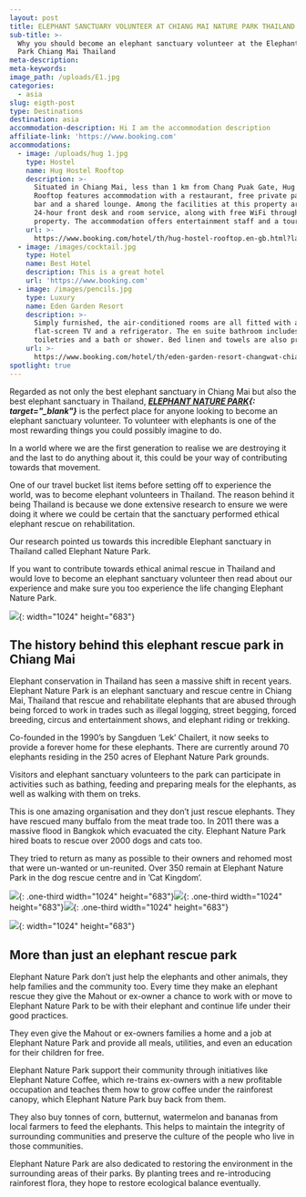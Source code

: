 ```yaml
---
layout: post
title: ELEPHANT SANCTUARY VOLUNTEER AT CHIANG MAI NATURE PARK THAILAND
sub-title: >-
  Why you should become an elephant sanctuary volunteer at the Elephant Nature
  Park Chiang Mai Thailand
meta-description:
meta-keywords:
image_path: /uploads/E1.jpg
categories:
  - asia
slug: eigth-post
type: Destinations
destination: asia
accommodation-description: Hi I am the accommodation description
affiliate-link: 'https://www.booking.com'
accommodations:
  - image: /uploads/hug 1.jpg
    type: Hostel
    name: Hug Hostel Rooftop
    description: >-
      Situated in Chiang Mai, less than 1 km from Chang Puak Gate, Hug Hostel
      Rooftop features accommodation with a restaurant, free private parking, a
      bar and a shared lounge. Among the facilities at this property are a
      24-hour front desk and room service, along with free WiFi throughout the
      property. The accommodation offers entertainment staff and a tour desk.
    url: >-
      https://www.booking.com/hotel/th/hug-hostel-rooftop.en-gb.html?label=gen173nr-1DCAEoggI46AdIM1gEaGiIAQGYAQm4AQfIAQzYAQPoAQGIAgGoAgO4ApPFne4FwAIB;sid=f7789395429c9a9cbae26d861859d3c5;dest_id=-3247115;dest_type=city;dist=0;group_adults=2;group_children=0;hapos=2;hpos=2;no_rooms=1;room1=A%2CA;sb_price_type=total;sr_order=popularity;srepoch=1573347995;srpvid=056807cde8380043;type=total;ucfs=1&#hotelTmpl
  - image: /images/cocktail.jpg
    type: Hotel
    name: Best Hotel
    description: This is a great hotel
    url: 'https://www.booking.com'
  - image: /images/pencils.jpg
    type: Luxury
    name: Eden Garden Resort
    description: >-
      Simply furnished, the air-conditioned rooms are all fitted with a
      flat-screen TV and a refrigerator. The en suite bathroom includes free
      toiletries and a bath or shower. Bed linen and towels are also provided
    url: >-
      https://www.booking.com/hotel/th/eden-garden-resort-changwat-chiang-mai.en-gb.html?label=gen173nr-1DCAEoggI46AdIM1gEaGiIAQGYAQm4AQfIAQzYAQPoAQGIAgGoAgO4ApPFne4FwAIB;sid=f7789395429c9a9cbae26d861859d3c5;dest_id=-3247115;dest_type=city;dist=0;group_adults=2;group_children=0;hapos=1;hpos=1;no_rooms=1;room1=A%2CA;sb_price_type=total;sr_order=popularity;srepoch=1573347995;srpvid=056807cde8380043;type=total;ucfs=1&#hotelTmpl
spotlight: true
---
```


Regarded as not only the best elephant sanctuary in Chiang Mai but also the best elephant sanctuary in Thailand,&nbsp;***[ELEPHANT NATURE PARK](https://www.elephantnaturepark.org/){: target="_blank"}***&nbsp;is the perfect place for anyone looking to become an elephant sanctuary volunteer. To volunteer with elephants is one of the most rewarding things you could possibly imagine to do.

In a world where we are the first generation to realise we are destroying it and the last to do anything about it, this could be your way of contributing towards that movement.

One of our travel bucket list items before setting off to experience the world, was to become elephant volunteers in Thailand. The reason behind it being Thailand is because we done extensive research to ensure we were doing it where we could be certain that the sanctuary performed ethical elephant rescue on rehabilitation.

Our research pointed us towards this incredible Elephant sanctuary in Thailand called Elephant Nature Park.

If you want to contribute towards ethical animal rescue in Thailand and would love to become an elephant sanctuary volunteer then read about our experience and make sure you too experience the life changing Elephant Nature Park.

![](/uploads/e2.jpg){: width="1024" height="683"}

## The history behind this elephant rescue park in Chiang Mai

Elephant conservation in Thailand has seen a massive shift in recent years. Elephant Nature Park is an elephant sanctuary and rescue centre in Chiang Mai, Thailand that rescue and rehabilitate elephants that are abused through being forced to work in trades such as illegal logging, street begging, forced breeding, circus and entertainment shows, and elephant riding or trekking.

Co-founded in the 1990’s by Sangduen ‘Lek’ Chailert, it now seeks to provide a forever home for these elephants. There are currently around 70 elephants residing in the 250 acres of Elephant Nature Park grounds.

Visitors and elephant sanctuary volunteers to the park can participate in activities such as bathing, feeding and preparing meals for the elephants, as well as walking with them on treks.

This is one amazing organisation and they don’t just rescue elephants. They have rescued many buffalo from the meat trade too. In 2011 there was a massive flood in Bangkok which evacuated the city. Elephant Nature Park hired boats to rescue over 2000 dogs and cats too.

They tried to return as many as possible to their owners and rehomed most that were un-wanted or un-reunited. Over 350 remain at Elephant Nature Park in the dog rescue centre and in ’Cat Kingdom’.

![](/uploads/e4.jpg){: .one-third width="1024" height="683"}![](/uploads/e5.jpg){: .one-third width="1024" height="683"}![](/uploads/e6.jpg){: .one-third width="1024" height="683"}

![](/uploads/e7.jpg){: width="1024" height="683"}

## More than just an elephant rescue park

Elephant Nature Park don’t just help the elephants and other animals, they help families and the community too. Every time they make an elephant rescue they give the Mahout or ex-owner a chance to work with or move to Elephant Nature Park to be with their elephant and continue life under their good practices.

They even give the Mahout or ex-owners families a home and a job at Elephant Nature Park and provide all meals, utilities, and even an education for their children for free.

Elephant Nature Park support their community through initiatives like Elephant Nature Coffee, which re-trains ex-owners with a new profitable occupation and teaches them how to grow coffee under the rainforest canopy, which Elephant Nature Park buy back from them.

They also buy tonnes of corn, butternut, watermelon and bananas from local farmers to feed the elephants. This helps to maintain the integrity of surrounding communities and preserve the culture of the people who live in those communities.

Elephant Nature Park are also dedicated to restoring the environment in the surrounding areas of their parks. By planting trees and re-introducing rainforest flora, they hope to restore ecological balance eventually.